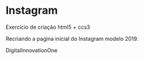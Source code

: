 # Instagram

Exercício de criação 
html5 + ccs3

Recriando a pagina inicial do Instagram modelo 2019.

DigitalInnovationOne
